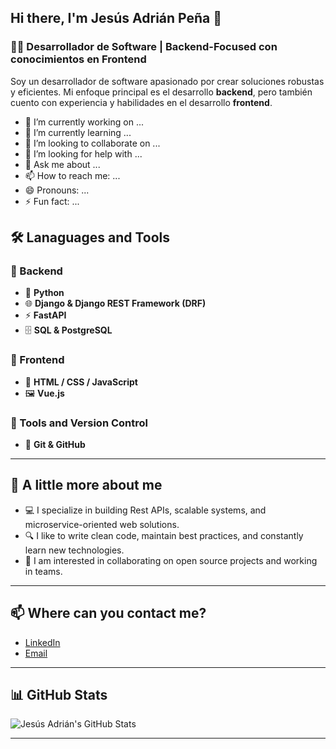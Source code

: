 ## Hi there, I'm Jesús Adrián Peña 👋

### 🧑‍💻 Desarrollador de Software | Backend-Focused con conocimientos en Frontend  
Soy un desarrollador de software apasionado por crear soluciones robustas y eficientes. Mi enfoque principal es el desarrollo **backend**, pero también cuento con experiencia y habilidades en el desarrollo **frontend**.

- 🔭 I’m currently working on ...
- 🌱 I’m currently learning ...
- 👯 I’m looking to collaborate on ...
- 🤔 I’m looking for help with ...
- 💬 Ask me about ...
- 📫 How to reach me: ...
- 😄 Pronouns: ...
- ⚡ Fun fact: ...

## 🛠️ Lanaguages and Tools

### 🧩 Backend
- 🐍 **Python**
- 🌐 **Django & Django REST Framework (DRF)**
- ⚡ **FastAPI**
- 🗄️ **SQL & PostgreSQL**

### 🎨 Frontend
- 🌱 **HTML / CSS / JavaScript**
- 🖼️ **Vue.js**

### 🧰 Tools and Version Control
- 🧾 **Git & GitHub**

---

## 🚀 A little more about me

- 💻 I specialize in building Rest APIs, scalable systems, and microservice-oriented web solutions.
- 🔍 I like to write clean code, maintain best practices, and constantly learn new technologies.
- 🤝 I am interested in collaborating on open source projects and working in teams.

---

## 📫 Where can you contact me?

- [LinkedIn](https://www.linkedin.com/in/JesusAdrianP)
- [Email](mailto:pena47337@gmail.com)

---

## 📊 GitHub Stats

![Jesús Adrián's GitHub Stats](https://github-readme-stats.vercel.app/api?username=JesusAdrianP&show_icons=true&theme=radical)

---

